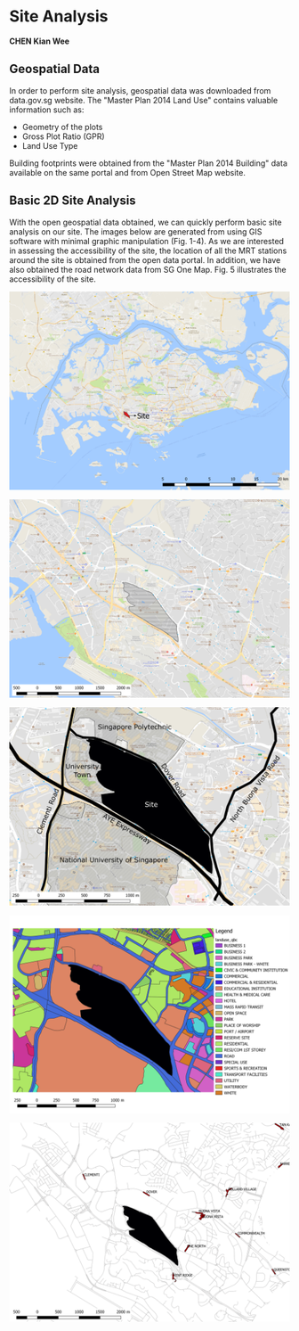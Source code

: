# Site Analysis

**CHEN Kian Wee**

## Geospatial Data

In order to perform site analysis, geospatial data was downloaded from data.gov.sg website. The "Master Plan 2014 Land Use" contains valuable information such as:

* Geometry of the plots
* Gross Plot Ratio \(GPR\)
* Land Use Type

Building footprints were obtained from the "Master Plan 2014 Building" data available on the same portal and from Open Street Map website. 

## Basic 2D Site Analysis

With the open geospatial data obtained, we can quickly perform basic site analysis on our site. The images below are generated from using GIS software with minimal graphic manipulation \(Fig. 1-4\). As we are interested in assessing the accessibility of the site, the location of all the MRT stations around the site is obtained from the open data portal. In addition, we have also obtained the road network data from SG One Map. Fig. 5 illustrates the accessibility of the site.

![1 Location map of the site](imgs/overall_context.png)

![2 Site map of the Project@Dover Road](imgs/site.png)

![3 Site map of the Project@Dover Road](imgs/site_annotated.png)

![4 Land use analysis of the site](imgs/landuse_zoom.png)

![5 Roads and MRT network around the site](imgs/mrt.png)




